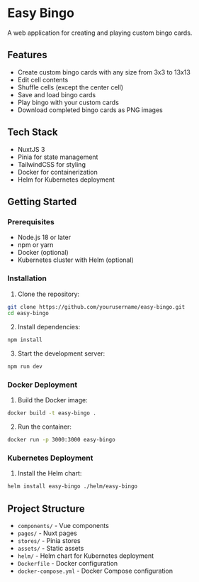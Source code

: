 # Easy Bingo

A web application for creating and playing custom bingo cards.

## Features

- Create custom bingo cards with any size from 3x3 to 13x13
- Edit cell contents
- Shuffle cells (except the center cell)
- Save and load bingo cards
- Play bingo with your custom cards
- Download completed bingo cards as PNG images

## Tech Stack

- NuxtJS 3
- Pinia for state management
- TailwindCSS for styling
- Docker for containerization
- Helm for Kubernetes deployment

## Getting Started

### Prerequisites

- Node.js 18 or later
- npm or yarn
- Docker (optional)
- Kubernetes cluster with Helm (optional)

### Installation

1. Clone the repository:
```bash
git clone https://github.com/yourusername/easy-bingo.git
cd easy-bingo
```

2. Install dependencies:
```bash
npm install
```

3. Start the development server:
```bash
npm run dev
```

### Docker Deployment

1. Build the Docker image:
```bash
docker build -t easy-bingo .
```

2. Run the container:
```bash
docker run -p 3000:3000 easy-bingo
```

### Kubernetes Deployment

1. Install the Helm chart:
```bash
helm install easy-bingo ./helm/easy-bingo
```

## Project Structure

- `components/` - Vue components
- `pages/` - Nuxt pages
- `stores/` - Pinia stores
- `assets/` - Static assets
- `helm/` - Helm chart for Kubernetes deployment
- `Dockerfile` - Docker configuration
- `docker-compose.yml` - Docker Compose configuration

